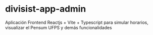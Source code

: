 # divisist-app-admin
 Aplicación Frontend Reactjs + Vite + Typescript para simular horarios, visualizar el Pensum UFPS y demás funcionalidades
